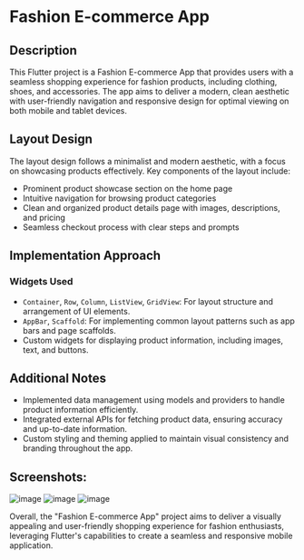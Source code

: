 # Fashion E-commerce App

## Description
This Flutter project is a Fashion E-commerce App that provides users with a seamless shopping experience for fashion products, including clothing, shoes, and accessories. The app aims to deliver a modern, clean aesthetic with user-friendly navigation and responsive design for optimal viewing on both mobile and tablet devices.

## Layout Design
The layout design follows a minimalist and modern aesthetic, with a focus on showcasing products effectively. Key components of the layout include:
- Prominent product showcase section on the home page
- Intuitive navigation for browsing product categories
- Clean and organized product details page with images, descriptions, and pricing
- Seamless checkout process with clear steps and prompts

## Implementation Approach
### Widgets Used
- `Container`, `Row`, `Column`, `ListView`, `GridView`: For layout structure and arrangement of UI elements.
- `AppBar`, `Scaffold`: For implementing common layout patterns such as app bars and page scaffolds.
- Custom widgets for displaying product information, including images, text, and buttons.


## Additional Notes
- Implemented data management using models and providers to handle product information efficiently.
- Integrated external APIs for fetching product data, ensuring accuracy and up-to-date information.
- Custom styling and theming applied to maintain visual consistency and branding throughout the app.

## Screenshots:
![image](https://github.com/zhannur18/flutter_application_1/assets/129687473/6eeb21e5-808b-47d2-ab25-a6c42553432a)
![image](https://github.com/zhannur18/flutter_application_1/assets/129687473/530b0bfb-28cf-4b77-845e-7ce27430bea9)
![image](https://github.com/zhannur18/flutter_application_1/assets/129687473/28c558fb-a579-4b37-8297-803b5f9e7562)



Overall, the "Fashion E-commerce App" project aims to deliver a visually appealing and user-friendly shopping experience for fashion enthusiasts, leveraging Flutter's capabilities to create a seamless and responsive mobile application.
